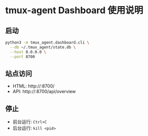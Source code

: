 # tmux-agent Dashboard 使用说明

## 启动
```bash
python3 -m tmux_agent.dashboard.cli \
  --db ~/.tmux_agent/state.db \
  --host 0.0.0.0 \
  --port 8700
```

## 站点访问
- HTML: http://<NAS>:8700/
- API:  http://<NAS>:8700/api/overview

## 停止
- 前台运行: `Ctrl+C`
- 后台运行: `kill <pid>`

